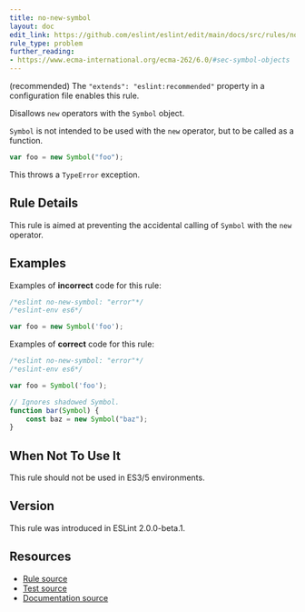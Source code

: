 ```yaml
---
title: no-new-symbol
layout: doc
edit_link: https://github.com/eslint/eslint/edit/main/docs/src/rules/no-new-symbol.md
rule_type: problem
further_reading:
- https://www.ecma-international.org/ecma-262/6.0/#sec-symbol-objects
---
```




(recommended) The `"extends": "eslint:recommended"` property in a configuration file enables this rule.

Disallows `new` operators with the `Symbol` object.

`Symbol` is not intended to be used with the `new` operator, but to be called as a function.

```js
var foo = new Symbol("foo");
```

This throws a `TypeError` exception.

## Rule Details

This rule is aimed at preventing the accidental calling of `Symbol` with the `new` operator.

## Examples

Examples of **incorrect** code for this rule:

```js
/*eslint no-new-symbol: "error"*/
/*eslint-env es6*/

var foo = new Symbol('foo');
```

Examples of **correct** code for this rule:

```js
/*eslint no-new-symbol: "error"*/
/*eslint-env es6*/

var foo = Symbol('foo');

// Ignores shadowed Symbol.
function bar(Symbol) {
    const baz = new Symbol("baz");
}

```

## When Not To Use It

This rule should not be used in ES3/5 environments.

## Version

This rule was introduced in ESLint 2.0.0-beta.1.

## Resources

* [Rule source](https://github.com/eslint/eslint/tree/HEAD/lib/rules/no-new-symbol.js)
* [Test source](https://github.com/eslint/eslint/tree/HEAD/tests/lib/rules/no-new-symbol.js)
* [Documentation source](https://github.com/eslint/eslint/tree/HEAD/docs/src/rules/no-new-symbol.md)

